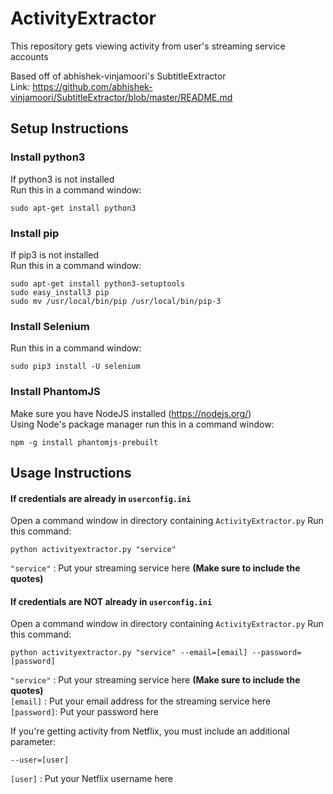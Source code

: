 # ActivityExtractor
This repository gets viewing activity from user's streaming service accounts

Based off of abhishek-vinjamoori's SubtitleExtractor <br>
Link: https://github.com/abhishek-vinjamoori/SubtitleExtractor/blob/master/README.md

## Setup Instructions
### Install python3

If python3 is not installed <br>
Run this in a command window:
```
sudo apt-get install python3
```
### Install pip
If pip3 is not installed <br>
Run this in a command window:
```
sudo apt-get install python3-setuptools
sudo easy_install3 pip
sudo mv /usr/local/bin/pip /usr/local/bin/pip-3
```
### Install Selenium
Run this in a command window:
```
sudo pip3 install -U selenium
```
### Install PhantomJS
Make sure you have NodeJS installed (https://nodejs.org/)<br>
Using Node's package manager run this in a command window:
```
npm -g install phantomjs-prebuilt
```

## Usage Instructions
#### If credentials are already in `userconfig.ini`
Open a command window in directory containing `ActivityExtractor.py`
Run this command:
```
python activityextractor.py "service"
```
`"service"` : Put your streaming service here **(Make sure to include the quotes)** <br>

#### If credentials are NOT already in `userconfig.ini`
Open a command window in directory containing `ActivityExtractor.py`
Run this command:
```
python activityextractor.py "service" --email=[email] --password=[password]
```
`"service"` : Put your streaming service here **(Make sure to include the quotes)** <br>
`[email]`   : Put your email address for the streaming service here <br>
`[password]`: Put your password here <br>

If you're getting activity from Netflix, you must include an additional parameter:
```
--user=[user]
```
`[user]`    : Put your Netflix username here
